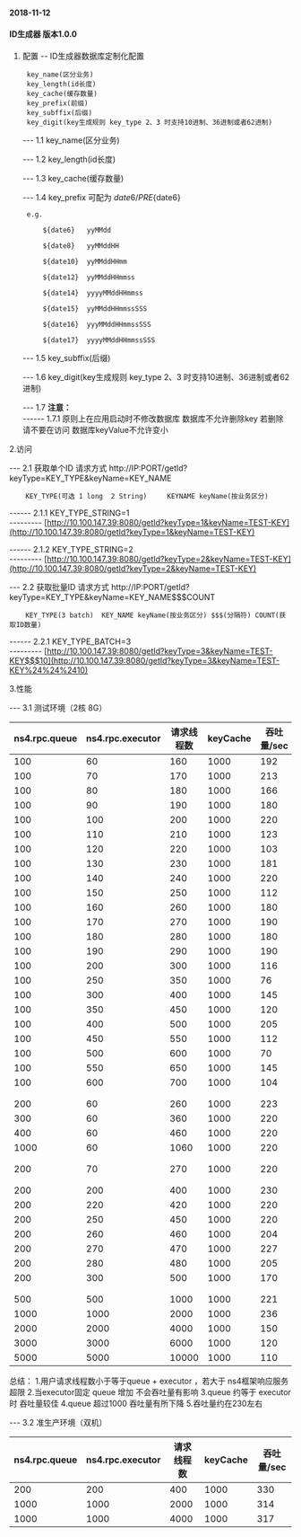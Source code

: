  #### 2018-11-12
 #### ID生成器 版本1.0.0
1. 配置 -- ID生成器数据库定制化配置 
        
        key_name(区分业务) 
        key_length(id长度) 
        key_cache(缓存数量) 
        key_prefix(前缀) 
        key_subffix(后缀) 
        key_digit(key生成规则 key_type 2、3 时支持10进制、36进制或者62进制)
        
   --- 1.1 key_name(区分业务)
    
   --- 1.2 key_length(id长度) 
    
   --- 1.3 key_cache(缓存数量) 
    
   --- 1.4 key_prefix 可配为 ${date6} / PRE${date6}
    
        e.g. 
         
            ${date6}   yyMMdd
        
            ${date8}   yyMMddHH
        
            ${date10}  yyMMddHHmm
        
            ${date12}  yyMMddHHmmss
        
            ${date14}  yyyyMMddHHmmss
        
            ${date15}  yyMMddHHmmssSSS
        
            ${date16}  yyyMMddHHmmssSSS
        
            ${date17}  yyyyMMddHHmmssSSS
    
   --- 1.5 key_subffix(后缀) 
    
   --- 1.6 key_digit(key生成规则 key_type 2、3 时支持10进制、36进制或者62进制)
    
   --- 1.7 **注意：**   
   ------ 1.7.1 原则上在应用启动时不修改数据库
          数据库不允许删除key 若删除 请不要在访问
          数据库keyValue不允许变小
            
     
    
2.访问

   --- 2.1 获取单个ID 请求方式 http://IP:PORT/getId?keyType=KEY_TYPE&keyName=KEY_NAME    
     
        KEY_TYPE(可选 1 long  2 String)     KEYNAME keyName(按业务区分)
    
   ------ 2.1.1 KEY_TYPE_STRING=1   
   --------- [http://10.100.147.39:8080/getId?keyType=1&keyName=TEST-KEY](http://10.100.147.39:8080/getId?keyType=1&keyName=TEST-KEY)
       
   ------ 2.1.2 KEY_TYPE_STRING=2  
   --------- [http://10.100.147.39:8080/getId?keyType=2&keyName=TEST-KEY](http://10.100.147.39:8080/getId?keyType=2&keyName=TEST-KEY)
         
   --- 2.2 获取批量ID 请求方式 http://IP:PORT/getId?keyType=KEY_TYPE&keyName=KEY_NAME$$$COUNT  

        KEY_TYPE(3 batch)  KEY_NAME keyName(按业务区分) $$$(分隔符) COUNT(获取ID数量)
    
   ------ 2.2.1 KEY_TYPE_BATCH=3  
   --------- [http://10.100.147.39:8080/getId?keyType=3&keyName=TEST-KEY$$$10](http://10.100.147.39:8080/getId?keyType=3&keyName=TEST-KEY%24%24%2410)
      
3.性能

   --- 3.1 测试环境（2核 8G）
    
| ns4.rpc.queue | ns4.rpc.executor| 请求线程数 | keyCache | 吞吐量/sec  | 
|---------------|-----------------|----------|----------|---------|
| 100           | 60              | 160      | 1000     | 192     |
| 100           | 70              | 170      | 1000     | 213     |
| 100           | 80              | 180      | 1000     | 166     |
| 100           | 90              | 190      | 1000     | 180     |
| 100           | 100             | 200      | 1000     | 220     |
| 100           | 110             | 210      | 1000     | 123     | 
| 100           | 120             | 220      | 1000     | 103     | 
| 100           | 130             | 230      | 1000     | 181     | 
| 100           | 140             | 240      | 1000     | 220     | 
| 100           | 150             | 250      | 1000     | 112     | 
| 100           | 160             | 260      | 1000     | 180     | 
| 100           | 170             | 270      | 1000     | 190     | 
| 100           | 180             | 280      | 1000     | 180     | 
| 100           | 190             | 290      | 1000     | 190     | 
| 100           | 200             | 300      | 1000     | 116     | 
| 100           | 250             | 350      | 1000     | 76      | 
| 100           | 300             | 400      | 1000     | 145     | 
| 100           | 350             | 450      | 1000     | 120     | 
| 100           | 400             | 500      | 1000     | 205     | 
| 100           | 450             | 550      | 1000     | 112     | 
| 100           | 500             | 600      | 1000     | 70      | 
| 100           | 550             | 650      | 1000     | 145     | 
| 100           | 600             | 700      | 1000     | 104     | 
|               |                 |          |          |         | 
|               |                 |          |          |         | 
| 200           | 60              | 260      | 1000     | 223     |
| 300           | 60              | 360      | 1000     | 220     |
| 400           | 60              | 460      | 1000     | 220     |
| 1000          | 60              | 1060     | 1000     | 220     |
|               |                 |          |          |         |
|               |                 |          |          |         |
| 200           | 70              | 270      | 1000     | 220     |
|               |                 |          |          |         |
|               |                 |          |          |         |
| 200           | 200             | 400      | 1000     | 230     |
| 200           | 220             | 420      | 1000     | 220     |
| 200           | 250             | 450      | 1000     | 220     |
| 200           | 260             | 460      | 1000     | 204     |
| 200           | 270             | 470      | 1000     | 227     | 
| 200           | 280             | 480      | 1000     | 205     | 
| 200           | 300             | 500      | 1000     | 170     | 
|               |                 |          |          |         |
|               |                 |          |          |         |
| 500           | 500             | 1000     | 1000     | 221     |
| 1000          | 1000            | 2000     | 1000     | 236     |
| 2000          | 2000            | 4000     | 1000     | 150     |
| 3000          | 3000            | 6000     | 1000     | 120     |
| 5000          | 5000            | 10000    | 1000     | 110     |

总结：
    1.用户请求线程数小于等于queue + executor ，若大于 ns4框架响应服务超限
    2.当executor固定 queue 增加 不会吞吐量有影响
    3.queue 约等于 executor时 吞吐量较佳
    4.queue 超过1000 吞吐量有所下降
    5.吞吐量约在230左右
    
   --- 3.2 准生产环境（双机）
    
| ns4.rpc.queue | ns4.rpc.executor| 请求线程数 | keyCache | 吞吐量/sec  | 
|---------------|-----------------|----------|----------|---------|
| 200           | 200             | 400      | 1000     | 330     |
| 1000          | 1000            | 2000     | 1000     | 314     |
| 1000          | 1000            | 4000     | 1000     | 317     |
